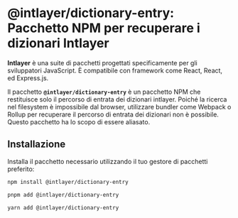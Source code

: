 # @intlayer/dictionary-entry: Pacchetto NPM per recuperare i dizionari Intlayer

**Intlayer** è una suite di pacchetti progettati specificamente per gli sviluppatori JavaScript. È compatibile con framework come React, React, ed Express.js.

Il pacchetto **`@intlayer/dictionary-entry`** è un pacchetto NPM che restituisce solo il percorso di entrata dei dizionari intlayer. Poiché la ricerca nel filesystem è impossibile dal browser, utilizzare bundler come Webpack o Rollup per recuperare il percorso di entrata dei dizionari non è possibile. Questo pacchetto ha lo scopo di essere aliasato.

## Installazione

Installa il pacchetto necessario utilizzando il tuo gestore di pacchetti preferito:

```bash packageManager="npm"
npm install @intlayer/dictionary-entry
```

```bash packageManager="pnpm"
pnpm add @intlayer/dictionary-entry
```

```bash packageManager="yarn"
yarn add @intlayer/dictionary-entry
```
